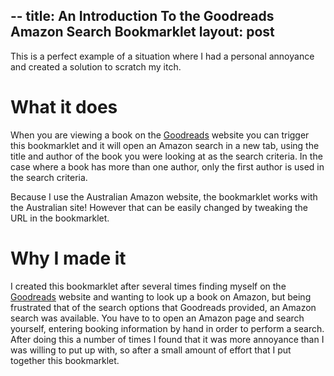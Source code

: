 --
title: An Introduction To the Goodreads Amazon Search Bookmarklet
layout: post
--

This is a perfect example of a situation where I had a personal annoyance and created a solution to scratch my itch.

# What it does
When you are viewing a book on the [Goodreads](http://www.goodreads.com) website you can trigger this bookmarklet and it will open an Amazon search in a new tab, using the title and author of the book you were looking at as the search criteria. In the case where a book has more than one author, only the first author is used in the search criteria.

Because I use the Australian Amazon website, the bookmarklet works with the Australian site! However that can be easily changed by tweaking the URL in the bookmarklet.

# Why I made it
I created this bookmarklet after several times finding myself on the [Goodreads](http://www.goodreads.com) website and wanting to look up a book on Amazon, but being frustrated that of the search options that Goodreads provided, an Amazon search was available. You have to to open an Amazon page and search yourself, entering booking information by hand in order to perform a search. After doing this a number of times I found that it was more annoyance than I was willing to put up with, so after a small amount of effort that I put together this bookmarklet. 